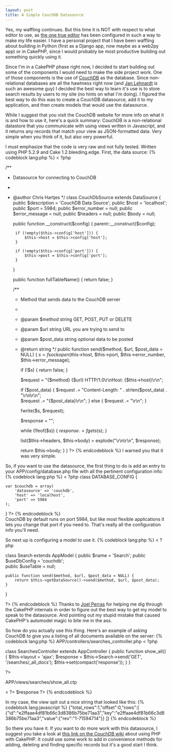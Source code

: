 ```yaml
--- 
layout: post
title: A Simple CouchDB Datasource
---
```

<p>
Yes, my waffling continues.  But this time it is NOT with respect to what editor to use, as <a href="http://www.vim.org">the one true editor</a> has been configured in such a way to make my life easier.  I have a personal project that I have been waffling about building in Python (first as a Django app, now maybe as a web2py app) or in CakePHP, since I would probably be most productive building out something quickly using it.
</p>
<p>
Since I'm in a CakePHP phase right now, I decided to start building out some of the components I would need to make the side project work.  One of those components is the use of <a href="http://couchdb.apache.org">CouchDB</a> as the database.  Since non-relational databases are all the hawtness right now (and <a href="http://twitter.com/janl">Jan Lehnardt</a> is such an awesome guy) I decided the best way to learn it's use is to store search results by users to my site (no hints on what I'm doing).  I figured the best way to do this was to create a CouchDB datasource, add it to my application, and then create models that would use the datasource.  
</p>
<p>
While I suggest that you visit the CouchDB website for more info on what it is and how to use it, here's a quick summary:  CouchDB is a non-relational datastore that you communicate with using views written in Javascript, and it returns any records that match your view as JSON-formatted data.  Very simple when you think of it, but also very powerful.
</p>
<p>
I must emphasize that the code is very raw and not fully tested.  Written using PHP 5.2.9 and Cake 1.2.bleeding.edge. First, the data source:
{% codeblock lang:php %}
< ?php

/**
 * Datasource for connecting to CouchDB
 *
 * @author Chris Hartjes
 */
class CouchDbSource extends DataSource {
	public $description = 'CouchDB Data Source';
	public $host = 'localhost';
	public $port = 5984;
	public $error_number = null;
	public $error_message = null;
	public $headers = null;
	public $body = null;

	public function __construct($config) {
		parent::__construct($config);	

		if (!empty($this->config['host'])) {
			$this->host = $this->config['host'];	
		}

		if (!empty($this->config['port'])) {
			$this->post = $this->config['port'];
		}
	}

	public function fullTableName() {
		return false;
	}
	
	/**
	 * Method that sends data to the CouchDB server
	 *
	 * @param $method string GET, POST, PUT or DELETE
	 * @param $url string URL you are trying to send to
	 * @param $post_data string optional data to be posted
	 * @return string
	 */
	public function send($method, $url, $post_data = NULL) {
		$s = fsockopen($this->host, $this->port, $this->error_number, $this->error_message);

		if (!$s) {
			return false;
		}

		$request = "{$method} {$url} HTTP/1.0\r\nHost: {$this->host}\r\n";

		if ($post_data) {
			$request .= "Content-Length: " . strlen($post_data) . "\r\n\r\n";	
			$request .= "{$post_data}\r\n";
		} else {
			$request .= "\r\n";	
		}

		fwrite($s, $request);

		$response = "";

		while (!feof($s)) {
			$response .= fgets($s);	
		}

		list($this->headers, $this->body) = explode("\r\n\r\n", $response);

		return $this->body;
	}
}
?>
{% endcodeblock %}
I warned you that it was very simple.
</p>
<p>
So, if you want to use the datasource, the first thing to do is add an entry to your APP/config/database.php file with all the pertinent configuration info:
{% codeblock lang:php %}
< ?php
class DATABASE_CONFIG {

	var $couchdb = array(
		'datasource' => 'couchdb',
		'host' => 'localhost',
		'port' => 5984
	);
}
?>
{% endcodeblock %}
<br />
CouchDB by default runs on port 5984, but like most flexible applications it lets you change that port if you need to.  That's really all the configuration info you'll need.
</p>
<p>
So next up is configuring a model to use it. 
{% codeblock lang:php %}
< ?php

class Search extends AppModel {
	public $name = 'Search';
	public $useDbConfig = 'couchdb';	
	public $useTable = null;

	public function send($method, $url, $post_data = NULL) {
		return $this->getDataSource()->send($method, $url, $post_data);	
	}
}

?>
{% endcodeblock %}
Thanks to <a href="http://twitter.com/jperras">Joel Perras</a> for helping me dig through the CakePHP internals in order to figure out the best way to get my model to speak to the datasource.  And pointing out my stupid mistake that caused CakePHP's automodel magic to bite me in the ass.
</p>
<p>
So how do you actually use this thing.  Here's an example of asking CouchDB to give you a listing of all documents available on the server:
{% codeblock lang:php %}
APP/controllers/searches_controller.php
< ?php

class SearchesController extends AppController {
	public function show_all() {
		$this->layout = 'ajax';
		$response = $this->Search->send('GET', '/searches/_all_docs');
		$this->set(compact('response'));
	}
}

?>

APP/views/searches/show_all.ctp

< ?= $response ?>
{% endcodeblock %}
</p>
<p>
In my case, the view spit out a nice string that looked like this:
{% codeblock lang:javascript %}
{"total_rows":1,"offset":0,"rows":[ {"id":"e2ffaae4df81b66c3d8386b75be71aa3","key":"e2ffaae4df81b66c3d8386b75be71aa3","value":{"rev":"1-71594714"}} ]}
{% endcodeblock %}
</p>
<p>
So there you have it.  If you want to do more work with this datasource, I suggest you take a look at <a href="http://wiki.apache.org/couchdb/Getting_started_with_PHP">this link on the CouchDB wiki</a> about using PHP with CakePHP.   It could use some work to add in convenience methods for adding, deleting and finding specific records but it's a good start I think.
</p>
